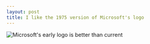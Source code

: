 ```yaml
---
layout: post
title: I like the 1975 version of Microsoft's logo
---
```

![Microsoft's early logo is better than current](http://i1284.photobucket.com/albums/a564/ctb273/imagejpg1_zpsebfa08d3.jpg)
